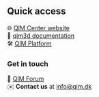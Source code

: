 ## Quick access

🌐 [QIM Center website](https://qim.dk/)  
📖 [qim3d documentation](https://docs.qim.dk/qim3d/)  
🛠️ [QIM Platform](https://platform.qim.dk/)

### Get in touch
💬 [QIM Forum](https://forum.qim.dk/)  
✉️ **Contact us** at [info@qim.dk](mailto:info@qim.dk)
